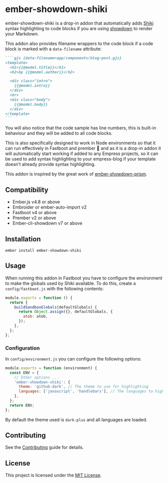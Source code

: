 # ember-showdown-shiki

ember-showdown-shiki is a drop-in addon that automatically adds [Shiki](https://github.com/shikijs/shiki) syntax highlighting to code blocks if you are using [showdown](https://github.com/showdownjs/showdown) to render your Markdown.

This addon also provides filename wrappers to the code block if a code block is marked with a `data-filename` attribute:

```markdown
````gjs {data-filename=app/components/blog-post.gjs}
<template>
  <h1>{{@model.title}}</h1>
  <h2>by {{@model.author}}</h2>

  <div class="intro">
    {{@model.intro}}
  </div>
  <hr>
  <div class="body">
    {{@model.body}}
  </div>
</template>
``` 
```

You will also notice that the code sample has line numbers, this is built-in behaviour and they will be added to all code blocks.

This is also specifically designed to work in Node environments so that it can run effectively in Fastboot and prember 🎉 and as it is a drop-in addon it will automatically start working if added to any Empress projects, so it can be used to add syntax highlighting to your empress-blog if your template doesn't already provide syntax highlighting.

This addon is inspired by the great work of [ember-showdown-prism](https://github.com/empress/ember-showdown-prism).


## Compatibility

- Ember.js v4.8 or above
- Embroider or ember-auto-import v2
- Fastboot v4 or above
- Prember v2 or above
- Ember-cli-showdown v7 or above

## Installation

```
ember install ember-showdown-shiki
```

## Usage

When running this addon in Fastboot you have to configure the environment to make the globals used by Shiki available. To do this, create a `config/fastboot.js` with the following contents:

```js
module.exports = function () {
  return {
    buildSandboxGlobals(defaultGlobals) {
      return Object.assign({}, defaultGlobals, {
        atob: atob,
      });
    },
  };
};
```

### Configuration

In `config/environment.js` you can configure the following options:

```js
module.exports = function (environment) {
  const ENV = {
    // Other options ...
    'ember-showdown-shiki': {
      theme: 'github-dark', // The theme to use for highlighting
      languages: ['javascript', 'handlebars'], // The languages to highlight
    },
  };
  return ENV;
};
```

By default the theme used is `dark-plus` and all languages are loaded.

## Contributing

See the [Contributing](CONTRIBUTING.md) guide for details.

## License

This project is licensed under the [MIT License](LICENSE.md).
